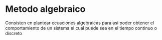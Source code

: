 # Metodo algebraico
Consisten en plantear ecuaciones algebraicas para asi poder obtener el comportamiento de un sistema el cual puede sea en el tiempo continuo o discreto

